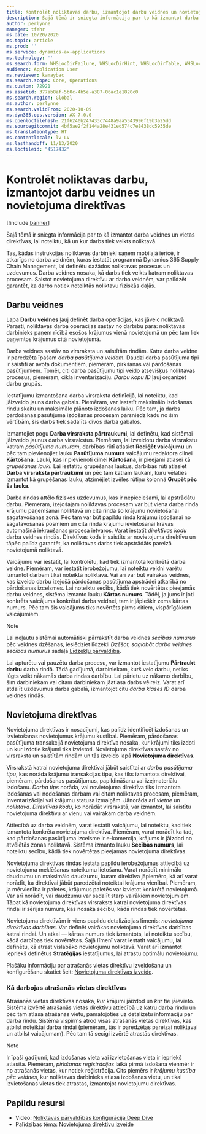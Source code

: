 ```yaml
---
title: Kontrolēt noliktavas darbu, izmantojot darbu veidnes un novietojuma direktīvas
description: Šajā tēmā ir sniegta informācija par to kā izmantot darba veidnes un vietas direktīvas, lai noteiktu, kā un kur darbs tiek veikts noliktavā.
author: perlynne
manager: tfehr
ms.date: 10/20/2020
ms.topic: article
ms.prod: ''
ms.service: dynamics-ax-applications
ms.technology: ''
ms.search.form: WHSLocDirFailure, WHSLocDirHint, WHSLocDirTable, WHSLocDirTableUOM, WHSRFMenuItem, WHSWork, WHSWorkClass, WHSWorkPool, WHSWorkTemplateTable
audience: Application User
ms.reviewer: kamaybac
ms.search.scope: Core, Operations
ms.custom: 72921
ms.assetid: 377ab8af-5b0c-4b5e-a387-06ac1e1820c0
ms.search.region: Global
ms.author: perlynne
ms.search.validFrom: 2020-10-09
ms.dyn365.ops.version: AX 7.0.0
ms.openlocfilehash: 21f6240b247433c7448a9aa5543996f19b3a25dd
ms.sourcegitcommit: 4bf5ae2f2f144a28e431ed574c7e8438dc5935de
ms.translationtype: HT
ms.contentlocale: lv-LV
ms.lasthandoff: 11/13/2020
ms.locfileid: "4517432"
---
```

# <a name="control-warehouse-work-by-using-work-templates-and-location-directives"></a>Kontrolēt noliktavas darbu, izmantojot darbu veidnes un novietojuma direktīvas

[!include [banner](../includes/banner.md)]

Šajā tēmā ir sniegta informācija par to kā izmantot darba veidnes un vietas direktīvas, lai noteiktu, kā un kur darbs tiek veikts noliktavā.

Tas, kādas instrukcijas noliktavas darbinieki saņem mobilajā ierīcē, ir atkarīgs no darba veidnēm, kuras iestatāt programmā Dynamics 365 Supply Chain Management, lai definētu dažādos noliktavas procesus un uzdevumus. Darba veidnes nosaka, kā darbs tiek veikts katram noliktavas procesam. Saistot novietojuma direktīvu ar darba veidnēm, var palīdzēt garantēt, ka darbs notiek noteiktās noliktavu fiziskās daļās.

## <a name="work-templates"></a>Darbu veidnes

Lapa **Darbu veidnes** ļauj definēt darba operācijas, kas jāveic noliktavā. Parasti, noliktavas darba operācijas sastāv no darbību pāra: noliktavas darbinieks paņem rīcībā esošos krājumus vienā novietojumā un pēc tam liek paņemtos krājumus citā novietojumā. 

Darba veidnes sastāv no virsraksta un saistītām rindām. Katra darba veidne ir paredzēta īpašam *darba pasūtījuma veidam*. Daudzi darba pasūtījuma tipi ir saistīti ar avota dokumentiem, piemēram, pirkšanas vai pārdošanas pasūtījumiem. Tomēr, citi darba pasūtījumu tipi veido atsevišķus noliktavas procesus, piemēram, cikla inventarizāciju. *Darbu kopu ID* ļauj organizēt darbu grupās. 

Iestatījumu izmantošana darba virsraksta definīcijā, lai noteiktu, kad jāizveido jauns darba gabals. Piemēram, var iestatīt maksimālo izdošanas rindu skaitu un maksimālo plānoto izdošanas laiku. Pēc tam, ja darbs pārdošanas pasūtījuma izdošanas procesam pārsniedz kādu no šīm vērtībām, šis darbs tiek sadalīts divos darba gabalos.

Izmantojiet pogu **Darba virsraksta pārtraukumi**, lai definētu, kad sistēmai jāizveido jaunus darba virsrakstus. Piemēram, lai izveidotu darba virsrakstu katram _pasūtījuma numuram_, darbības rūtī atlasiet **Rediģēt vaicājumu** un pēc tam pievienojiet lauku **Pasūtījuma numurs** vaicājumu redaktora cilnei **Kārtošana**. Lauki, kas ir pievienoti cilnei **Kārtošana**, ir pieejami atlasei kā *grupēšanas lauki*. Lai iestatītu grupēšanas laukus, darbības rūtī atlasiet **Darba virsraksta pārtraukumi** un pēc tam katram laukam, kuru vēlaties izmantot kā grupēšanas lauku, atzīmējiet izvēles rūtiņu kolonnā **Grupēt pēc ša lauka**.

Darba rindas attēlo fiziskos uzdevumus, kas ir nepieciešami, lai apstrādātu darbu. Piemēram, izejošajam noliktavas procesam var būt viena darba rinda krājumu paņemšanai noliktavā un cita rinda šo krājumu novietošanai sagatavošanas zonā. Pēc tam var būt papildu rinda krājumu izdošanai no sagatavošanas posmiem un cita rinda krājumu ievietošanai kravas automašīnā iekraušanas procesa ietvaros. Varat iestatīt *direktīvas kodu* darba veidnes rindās. Direktīvas kods ir saistīts ar novietojuma direktīvu un tāpēc palīdz garantēt, ka noliktavas darbs tiek apstrādāts pareizā novietojumā noliktavā.

Vaicājumu var iestatīt, lai kontrolētu, kad tiek izmantota konkrētā darba veidne. Piemēram, var iestatīt ierobežojumu, lai noteiktu veidni varētu izmantot darbam tikai noteiktā noliktavā. Vai arī var būt vairākas veidnes, kas izveido darbu izejošā pārdošanas pasūtījuma apstrādei atkarībā no pārdošanas izcelsmes. Lai noteiktu secību, kādā tiek novērtētas pieejamās darbu veidnes, sistēma izmanto lauku **Kārtas numurs**. Tādēļ, ja jums ir ļoti konkrēts vaicājums konkrētai darba veidnei, tam ir jāpiešķir zems kārtas numurs. Pēc tam šis vaicājums tiks novērtēts pirms citiem, vispārīgākiem vaicājumiem.

> [!NOTE]
> Lai neļautu sistēmai automātiski pārrakstīt darba veidnes *secības numurus* pēc veidnes dzēšanas, ieslēdziet līdzekli *Dzēšot, saglabāt darba veidnes secības numurus* sadaļā [Līdzekļu pārvaldība](../../fin-ops-core/fin-ops/get-started/feature-management/feature-management-overview.md).

Lai apturētu vai pauzētu darba procesu, var izmantot iestatījumu **Pārtraukt darbu** darba rindā. Tādā gadījumā, darbiniekam, kurš veic darbu, netiks lūgts veikt nākamās darba rindas darbību. Lai pārietu uz nākamo darbību, šim darbiniekam vai citam darbiniekam jāatlasa darbs vēlreiz. Varat arī atdalīt uzdevumus darba gabalā, izmantojot citu *darba klases ID* darba veidnes rindās.

## <a name="location-directives"></a>Novietojuma direktīvas

Novietojuma direktīvas ir nosacījumi, kas palīdz identificēt izdošanas un izvietošanas novietojumus krājumu kustībai. Piemēram, pārdošanas pasūtījuma transakcijā novietojuma direktīva nosaka, kur krājumi tiks izdoti un kur izdotie krājumi tiks izvietoti. Novietojuma direktīvas sastāv no virsraksta un saistītām rindām un tās izveido lapā **Novietojuma direktīvas**.

Virsrakstā katrai novietojuma direktīvai jābūt saistītai ar *darba pasūtījuma tipu*, kas norāda krājumu transakcijas tipu, kas tiks izmantots direktīvai, piemēram, pārdošanas pasūtījumus, papildināšanu vai izejmateriālu izdošanu. *Darba tips* norāda, vai novietojuma direktīva tiks izmantota izdošanas vai nodošanas darbam vai citam noliktavas procesam, piemēram, inventarizācijai vai krājumu statusa izmaiņām. Jānorāda arī *vietne* un *noliktava*. *Direktīvas kodu*, ko norādāt virsrakstā, var izmantot, lai saistītu novietojuma direktīvu ar vienu vai vairākām darba veidnēm. 

Attiecībā uz darba veidnēm, varat iestatīt vaicājumu, lai noteiktu, kad tiek izmantota konkrēta novietojuma direktīva. Piemēram, varat norādīt ka tad, kad pārdošanas pasūtījuma izcelsme ir e-komercija, krājums ir jāizdod no atvēlētās zonas noliktavā. Sistēma izmanto lauku **Secības numurs**, lai noteiktu secību, kādā tiek novērtētas pieejamas novietojuma direktīvas.

Novietojuma direktīvas rindas iestata papildu ierobežojumus attiecībā uz novietojuma meklēšanas noteikumu lietošanu. Varat norādīt minimālo daudzumu un maksimālo daudzumu, kuram direktīva jāpiemēro, kā arī varat norādīt, ka direktīvai jābūt paredzētai noteiktai krājuma vienībai. Piemēram, ja mērvienība ir paletes, krājumus paletēs var izvietot konkrētā novietojumā. Var arī norādīt, vai daudzumu var sadalīt starp vairākiem novietojumiem. Tāpat kā novietojuma direktīvas virsraksts katrai novietojuma direktīvas rindai ir sērijas numurs, kas nosaka secību, kādā rindas tiek novērtētas.

Novietojuma direktīvām ir viens papildu detalizācijas līmenis: *novietojuma direktīvas darbības*. Var definēt vairākas novietojuma direktīvas darbības katrai rindai. Un atkal — kārtas numurs tiek izmantots, lai noteiktu secību, kādā darbības tiek novērtētas. Šajā līmenī varat iestatīt vaicājumu, lai definētu, kā atrast vislabāko novietojumu noliktavā. Varat arī izmantot iepriekš definētus **Stratēģijas** iestatījumus, lai atrastu optimālu novietojumu.

Plašāku informāciju par atrašanās vietas direktīvu izveidošanu un konfigurēšanu skatiet šeit: [Novietojuma direktīvas izveide](create-location-directive.md).

### <a name="how-location-directives-work"></a>Kā darbojas atrašanās vietas direktīvas

Atrašanās vietas direktīvas nosaka, *kur* krājumi jāizdod un *kur* tie jāievieto. Sistēma izvērtē atrašanās vietas direktīvu attiecībā uz katru darba rindu un pēc tam atlasa atrašanās vietu, pamatojoties uz detalizētu informāciju par darba rindu. Sistēma vispirms atrod visas atrašanās vietas direktīvas, kas atbilst noteiktai darba rindai (piemēram, tās ir paredzētas pareizai noliktavai un atbilst vaicājumam). Pēc tam tā secīgi izvērtē atrastās direktīvas.

> [!NOTE]
> Ir īpaši gadījumi, kad izdošanas vieta vai izvietošanas vieta ir iepriekš atlasīta. Piemēram, _pirkšanas reģistrācijas_ laikā pirmā izdošana vienmēr ir no atrašanās vietas, kur notiek reģistrācija. Cits piemērs ir *krājumu kustība pēc veidnes*, kur noliktavas darbinieks atlasa izdošanas vietu, un tikai izvietošanas vietas tiek atrastas, izmantojot novietojumu direktīvas.

## <a name="additional-resources"></a>Papildu resursi

- Video: [Noliktavas pārvaldības konfigurācija Deep Dive](https://community.dynamics.com/365/b/techtalks/posts/warehouse-management-configuration-deep-dive-october-14-2020)
- Palīdzības tēma: [Novietojuma direktīvu izveide](create-location-directive.md)
